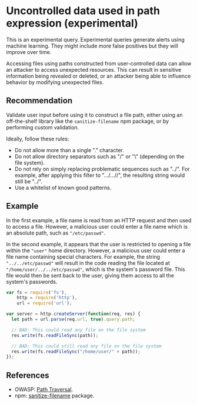# Uncontrolled data used in path expression (experimental)
This is an experimental query. Experimental queries generate alerts using machine learning. They might include more false positives but they will improve over time.

Accessing files using paths constructed from user-controlled data can allow an attacker to access unexpected resources. This can result in sensitive information being revealed or deleted, or an attacker being able to influence behavior by modifying unexpected files.


## Recommendation
Validate user input before using it to construct a file path, either using an off-the-shelf library like the `sanitize-filename` npm package, or by performing custom validation.

Ideally, follow these rules:

* Do not allow more than a single "." character.
* Do not allow directory separators such as "/" or "\\" (depending on the file system).
* Do not rely on simply replacing problematic sequences such as "../". For example, after applying this filter to ".../...//", the resulting string would still be "../".
* Use a whitelist of known good patterns.

## Example
In the first example, a file name is read from an HTTP request and then used to access a file. However, a malicious user could enter a file name which is an absolute path, such as `"/etc/passwd"`.

In the second example, it appears that the user is restricted to opening a file within the `"user"` home directory. However, a malicious user could enter a file name containing special characters. For example, the string `"../../etc/passwd"` will result in the code reading the file located at `"/home/user/../../etc/passwd"`, which is the system's password file. This file would then be sent back to the user, giving them access to all the system's passwords.


```javascript
var fs = require('fs'),
    http = require('http'),
    url = require('url');

var server = http.createServer(function(req, res) {
  let path = url.parse(req.url, true).query.path;

  // BAD: This could read any file on the file system
  res.write(fs.readFileSync(path));

  // BAD: This could still read any file on the file system
  res.write(fs.readFileSync("/home/user/" + path));
});

```

## References
* OWASP: [Path Traversal](https://owasp.org/www-community/attacks/Path_Traversal).
* npm: [sanitize-filename](https://www.npmjs.com/package/sanitize-filename) package.
